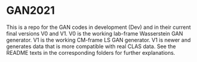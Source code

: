# GAN2021

This is a repo for the GAN codes in development (Dev) and in their current final versions V0 and V1. V0 is the working lab-frame Wasserstein GAN generator. V1 is the working CM-frame LS GAN generator. V1 is newer and generates data that is more compatible with real CLAS data. See the README texts in the corresponding folders for further explanations.

